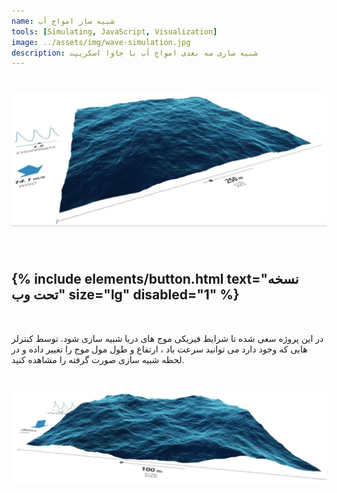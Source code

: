 ```yaml
---
name: شبیه ساز امواج آب
tools: [Simulating, JavaScript, Visualization]
image: ../assets/img/wave-simulation.jpg
description: شبیه سازی سه بعدی امواج آب با جاوا اسکریپت
---
```


<h1 class="center">
<img src="../assets/img/wave-simulation.jpg"/>
</h1><br>

<h2 class="center">
{% include elements/button.html text="نسخه تحت وب" size="lg" disabled="1" %}
</h2>

<br>

در این پروژه سعی شده تا شرایط فیزیکی موج های دریا شبیه سازی شود. توسط کنترلر هایی که وجود دارد می توانید سرعت باد ، ارتفاع و طول مول موج را تغییر داده و در لحظه شبیه سازی صورت گرفته را مشاهده کنید.

<h1 class="center">
<img src="../assets/img/wave-simulation-2.jpg"/>
</h1>
